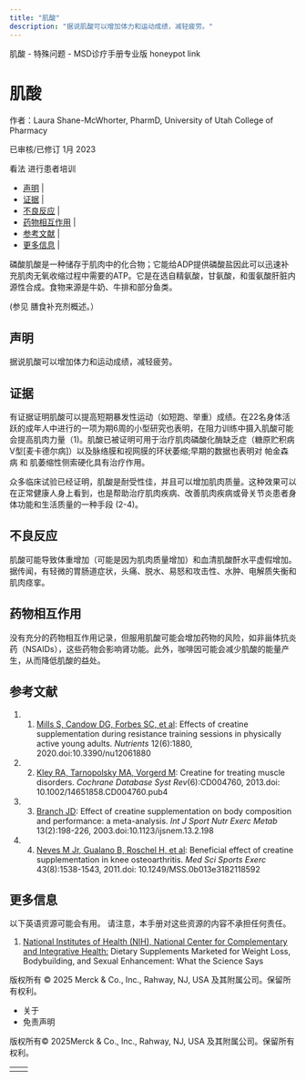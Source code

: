 ```yaml
---
title: "肌酸"
description: "据说肌酸可以增加体力和运动成绩，减轻疲劳。"
---
```


﻿肌酸 \- 特殊问题 \- MSD诊疗手册专业版 honeypot link

# 肌酸

作者：Laura Shane-McWhorter, PharmD, University of Utah College of Pharmacy

已审核/已修订 1月 2023

看法 进行患者培训

- [声明](#声明_v75591140_zh) \|
- [证据](#证据_v75591143_zh) \|
- [不良反应](#不良反应_v75591153_zh) \|
- [药物相互作用](#药物相互作用_v75591156_zh) \|
- [参考文献](#参考文献_v75591159_zh) \|
- [更多信息](#更多信息_v39681618_zh) \|

磷酸肌酸是一种储存于肌肉中的化合物；它能给ADP提供磷酸盐因此可以迅速补充肌肉无氧收缩过程中需要的ATP。它是在选自精氨酸，甘氨酸，和蛋氨酸肝脏内源性合成。食物来源是牛奶、牛排和部分鱼类。

(参见 膳食补充剂概述。）

## 声明

据说肌酸可以增加体力和运动成绩，减轻疲劳。

## 证据

有证据证明肌酸可以提高短期暴发性运动（如短跑、举重）成绩。在22名身体活跃的成年人中进行的一项为期6周的小型研究也表明，在阻力训练中摄入肌酸可能会提高肌肉力量（1)。肌酸已被证明可用于治疗肌肉磷酸化酶缺乏症（糖原贮积病 V型\[麦卡德尔病\]）以及脉络膜和视网膜的环状萎缩;早期的数据也表明对 帕金森病 和 肌萎缩性侧索硬化具有治疗作用。

众多临床试验已经证明，肌酸是耐受性佳，并且可以增加肌肉质量。这种效果可以在正常健康人身上看到，也是帮助治疗肌肉疾病、改善肌肉疾病或骨关节炎患者身体功能和生活质量的一种手段 (2-4)。

## 不良反应

肌酸可能导致体重增加（可能是因为肌肉质量增加）和血清肌酸酐水平虚假增加。据传闻，有轻微的胃肠道症状，头痛、脱水、易怒和攻击性、水肿、电解质失衡和肌肉痉挛。

## 药物相互作用

没有充分的药物相互作用记录，但服用肌酸可能会增加药物的风险，如非甾体抗炎药（NSAIDs），这些药物会影响肾功能。此外，咖啡因可能会减少肌酸的能量产生，从而降低肌酸的益处。

## 参考文献

1. 1. [Mills S, Candow DG, Forbes SC, et al](https://www.ncbi.nlm.nih.gov/pmc/articles/PMC7353308/): Effects of creatine supplementation during resistance training sessions in physically active young adults. _Nutrients_ 12(6):1880, 2020.doi:10.3390/nu12061880

2. 2. [Kley RA, Tarnopolsky MA, Vorgerd M](http://www.ncbi.nlm.nih.gov/pubmed/23740606): Creatine for treating muscle disorders. _Cochrane Database Syst Rev_(6):CD004760, 2013.doi: 10.1002/14651858.CD004760.pub4

3. 3. [Branch JD](http://www.ncbi.nlm.nih.gov/pubmed/12945830): Effect of creatine supplementation on body composition and performance: a meta-analysis. _Int J Sport Nutr Exerc Metab_ 13(2):198-226, 2003.doi:10.1123/ijsnem.13.2.198

4. 4. [Neves M Jr, Gualano B, Roschel H, et al](http://www.ncbi.nlm.nih.gov/pubmed/21311365): Beneficial effect of creatine supplementation in knee osteoarthritis. _Med Sci Sports Exerc_ 43(8):1538-1543, 2011.doi: 10.1249/MSS.0b013e3182118592


## 更多信息

以下英语资源可能会有用。 请注意，本手册对这些资源的内容不承担任何责任。

1. [National Institutes of Health (NIH), National Center for Complementary and Integrative Health:](https://www.nccih.nih.gov/health/providers/digest/dietary-supplements-marketed-for-weight-loss-bodybuilding-and-sexual-enhancement-science) Dietary Supplements Marketed for Weight Loss, Bodybuilding, and Sexual Enhancement: What the Science Says




版权所有 © 2025
Merck & Co., Inc., Rahway, NJ, USA 及其附属公司。保留所有权利。

- 关于
- 免责声明

版权所有© 2025Merck & Co., Inc., Rahway, NJ, USA 及其附属公司。保留所有权利。

|     |     |
| --- | --- |
|  |  |